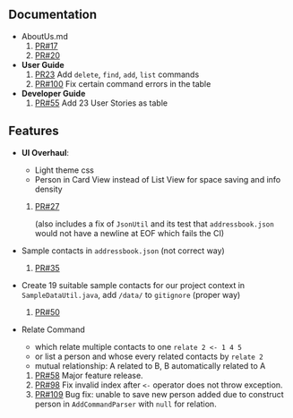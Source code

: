 

## Documentation

+ AboutUs.md
  1. [PR#17](https://github.com/AY2122S2-TIC4002-F18-3/tp2/pull/18/files)
  2. [PR#20](https://github.com/AY2122S2-TIC4002-F18-3/tp2/pull/20/files)
+ **User Guide**
  1. [PR23](https://github.com/AY2122S2-TIC4002-F18-3/tp2/pull/23/files) Add `delete`, `find`, `add`, `list` commands
  2. [PR#100](https://github.com/AY2122S2-TIC4002-F18-3/tp2/pull/100/files) Fix certain command errors in the table
+ **Developer Guide**
  1. [PR#55](https://github.com/AY2122S2-TIC4002-F18-3/tp2/pull/55/files) Add 23 User Stories as table 

## Features

+ **UI Overhaul**:
  - Light theme css 
  - Person in Card View instead of List View for space saving and info density
  1. [PR#27](https://github.com/AY2122S2-TIC4002-F18-3/tp2/pull/27/files)
     
     (also includes a fix of `JsonUtil` and its test that `addressbook.json` would not have a 
     newline at EOF which fails the CI)

+ Sample contacts in `addressbook.json` (not correct way)
  1. [PR#35](https://github.com/AY2122S2-TIC4002-F18-3/tp2/pull/35/files)
+ Create 19 suitable sample contacts for our project context in `SampleDataUtil.java`, add `/data/` to `gitignore` (proper way)
  1. [PR#50](https://github.com/AY2122S2-TIC4002-F18-3/tp2/pull/50/files)
+ Relate Command 
  + which relate multiple contacts to one `relate 2 <- 1 4 5`
  + or list a person and whose every related contacts by `relate 2`
  + mutual relationship: A related to B, B automatically related to A
  1. [PR#58](https://github.com/AY2122S2-TIC4002-F18-3/tp2/pull/58/files) Major feature release.
  2. [PR#98](https://github.com/AY2122S2-TIC4002-F18-3/tp2/pull/98/files) Fix invalid index after `<-` operator does not throw exception.
  3. [PR#109](https://github.com/AY2122S2-TIC4002-F18-3/tp2/pull/109/files) Bug fix: unable to save new person added due to construct person in `AddCommandParser` with `null` for relation.